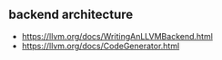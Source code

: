 ## backend architecture

* https://llvm.org/docs/WritingAnLLVMBackend.html
* https://llvm.org/docs/CodeGenerator.html

